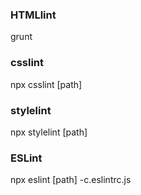 ### HTMLlint

grunt

### csslint

npx csslint \[path\]

### stylelint

npx stylelint \[path\]

### ESLint

npx eslint \[path\] -c.eslintrc.js